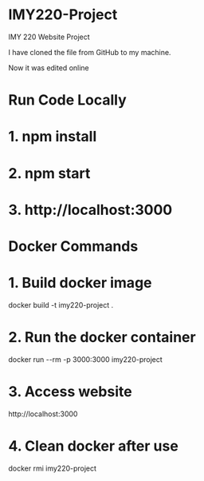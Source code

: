 # IMY220-Project #
IMY 220 Website Project

I have cloned the file from GitHub to my machine.

Now it was edited online

# Run Code Locally #
# 1. npm install
# 2. npm start
# 3. http://localhost:3000

# Docker Commands #
# 1. Build docker image
docker build -t imy220-project .

# 2. Run the docker container
docker run --rm -p 3000:3000 imy220-project

# 3. Access website
http://localhost:3000

# 4. Clean docker after use
docker rmi imy220-project
